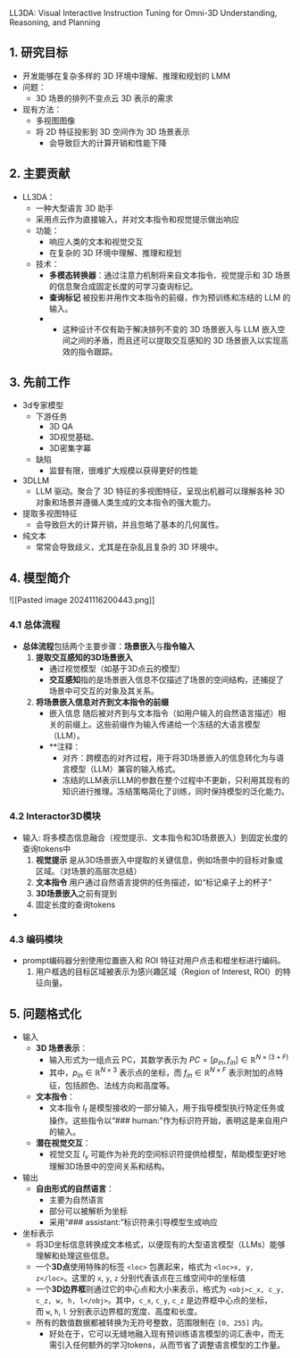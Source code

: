 LL3DA: Visual Interactive Instruction Tuning for  Omni-3D Understanding, Reasoning, and Planning
## 1. 研究目标

- 开发能够在复杂多样的 3D 环境中理解、推理和规划的 LMM
- 问题：
	- 3D 场景的排列不变点云 3D 表示的需求
- 现有方法：
	- 多视图图像
	- 将 2D 特征投影到 3D 空间作为 3D 场景表示
		- 会导致巨大的计算开销和性能下降

## 2. 主要贡献

- LL3DA：
	- 一种大型语言 3D 助手
	- 采用点云作为直接输入，并对文本指令和视觉提示做出响应
	- 功能：
		- 响应人类的文本和视觉交互
		- 在复杂的 3D 环境中理解、推理和规划
	- 技术：
		- **多模态转换器**：通过注意力机制将来自文本指令、视觉提示和 3D 场景的信息聚合成固定长度的可学习查询标记。
		- **查询标记** 被投影并用作文本指令的前缀，作为预训练和冻结的 LLM 的输入。
		- * 这种设计不仅有助于解决排列不变的 3D 场景嵌入与 LLM 嵌入空间之间的矛盾，而且还可以提取交互感知的 3D 场景嵌入以实现高效的指令跟踪。

## 3. 先前工作

- 3d专家模型
	- 下游任务
		- 3D QA
		- 3D视觉基础、
		- 3D密集字幕
	- 缺陷
		- 监督有限，很难扩大规模以获得更好的性能
- 3DLLM
	- LLM 驱动。聚合了 3D 特征的多视图特征，呈现出机器可以理解各种 3D 对象和场景并遵循人类生成的文本指令的强大能力。
- 提取多视图特征
	- 会导致巨大的计算开销，并且忽略了基本的几何属性。
- 纯文本
	- 常常会导致歧义，尤其是在杂乱且复杂的 3D 环境中。

## 4. 模型简介

![[Pasted image 20241116200443.png]]
### 4.1 总体流程
- **总体流程**包括两个主要步骤：**场景嵌入**与**指令输入**
	1. **提取交互感知的3D场景嵌入**
		- 通过视觉模型（如基于3D点云的模型）
		- **交互感知**指的是场景嵌入信息不仅描述了场景的空间结构，还捕捉了场景中可交互的对象及其关系。
	2. **将场景嵌入信息对齐到文本指令的前缀**
		- 嵌入信息 随后被对齐到与文本指令（如用户输入的自然语言描述）相关的前缀上。这些前缀作为输入传递给一个冻结的大语言模型（LLM）。
		- **注释：
			- 对齐：跨模态的对齐过程，用于将3D场景嵌入的信息转化为与语言模型（LLM）兼容的输入格式。
			- 冻结的LLM表示LLM的参数在整个过程中不更新，只利用其现有的知识进行推理。冻结策略简化了训练，同时保持模型的泛化能力。
### 4.2 Interactor3D模块
- 输入: 将多模态信息融合（视觉提示、文本指令和3D场景嵌入）到固定长度的查询tokens中
	1. **视觉提示** 是从3D场景嵌入中提取的关键信息，例如场景中的目标对象或区域。（对场景的高层次总结）
	2. **文本指令** 用户通过自然语言提供的任务描述，如“标记桌子上的杯子”
	3. **3D场景嵌入**之前有提到
	4. 固定长度的查询tokens
- 

### 4.3 编码模块
- prompt编码器分别使用位置嵌入和 ROI 特征对用户点击和框坐标进行编码。
	1. 用户框选的目标区域被表示为感兴趣区域（Region of Interest, ROI）的特征向量。

## 5. 问题格式化

- 输入
	- **3D 场景表示**：
	    - 输入形式为一组点云 PC​，其数学表示为 $PC=[p_{in},f_{in}]\in\mathbb{R}^{N\times(3+F)}$
	    - 其中，$p_{in}\in\mathbb{R}^{N\times3}$ 表示点的坐标，而 $f_{in}\in\mathbb{R}^{N\times F}$ 表示附加的点特征，包括颜色、法线方向和高度等。
	- **文本指令**：
	    - 文本指令 $I_t$​ 是模型接收的一部分输入，用于指导模型执行特定任务或操作。这些指令以“### human:”作为标识符开始，表明这是来自用户的输入。
	- **潜在视觉交互**：
		- 视觉交互 $I_v$ 可能作为补充的空间标识符提供给模型，帮助模型更好地理解3D场景中的空间关系和结构。
- 输出
	- **自由形式的自然语言**：
		- 主要为自然语言
		- 部分可以被解析为坐标
		- 采用“### assistant:”标识符来引导模型生成响应
- 坐标表示
	- 将3D坐标信息转换成文本格式，以便现有的大型语言模型（LLMs）能够理解和处理这些信息。
	- 一个**3D点**使用特殊的标签 `<loc>` 包裹起来，格式为 `<loc>x, y, z</loc>`。这里的 `x`, `y`, `z` 分别代表该点在三维空间中的坐标值
	- 一个**3D边界框**则通过它的中心点和大小来表示，格式为 `<obj>c_x, c_y, c_z, w, h, l</obj>`。其中，`c_x`, `c_y`, `c_z` 是边界框中心点的坐标，而 `w`, `h`, `l` 分别表示边界框的宽度、高度和长度。
	- 所有的数值数据都被转换为无符号整数，范围限制在 `[0, 255]` 内。
		- 好处在于，它可以无缝地融入现有预训练语言模型的词汇表中，而无需引入任何额外的学习tokens，从而节省了调整语言模型的工作量。